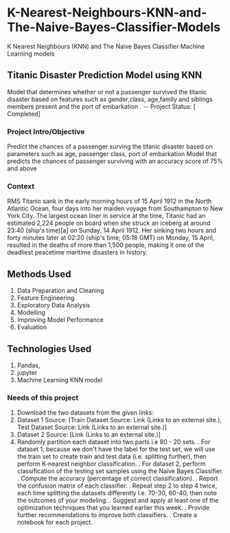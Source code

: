 # K-Nearest-Neighbours-KNN-and-The-Naive-Bayes-Classifier-Models
K Nearest Neighbours (KNN) and The Naive Bayes Classifier Machine Learning models
## Titanic Disaster Prediction Model using KNN

Model that determines whether or not a passenger survived the titanic disaster based on features such as gender,class, age,family and siblings members present and the port of embarkation .
-- Project Status: [ Completed]

### Project Intro/Objective
Predict the chances of a passenger surving the titanic disaster based on parameters such as age, passenger class, port of embarkation
Model that predicts the chances of passenger surviving with an accuracy score of 75% and above
### Context
RMS Titanic sank in the early morning hours of 15 April 1912 in the North Atlantic Ocean, four days into her maiden voyage from Southampton to New York City. The largest ocean liner in service at the time, Titanic had an estimated 2,224 people on board when she struck an iceberg at around 23:40 (ship's time)[a] on Sunday, 14 April 1912. Her sinking two hours and forty minutes later at 02:20 (ship's time; 05:18 GMT) on Monday, 15 April, resulted in the deaths of more than 1,500 people, making it one of the deadliest peacetime maritime disasters in history.
## Methods Used
1. Data Preparation and Cleaning
2. Feature Engineering
3. Exploratory Data Analysis
4. Modelling
5. Improving Model Performance
6. Evaluation
## Technologies Used
1. Pandas,
2. jupyter
3. Machine Learning KNN model
### Needs of this project
1. Download the two datasets from the given links:
2. Dataset 1 Source: [Train Dataset Source: Link (Links to an external site.), Test Dataset Source: Link (Links to an external site.)]
3. Dataset 2 Source: [Link (Links to an external site.)]
4. Randomly partition each dataset into two parts i.e 80 - 20  sets.
. For dataset 1, because we don't have the label for the test set, we will use the train set to create train and test data (i.e. splitting further), then perform K-nearest neighbor classification.
. For dataset 2, perform classification of the testing set samples using the Naive Bayes Classifier.
. Compute the accuracy (percentage of correct classification).
. Report the confusion matrix of each classifier.
. Repeat step 2 to step 4 twice, each time splitting the datasets differently i.e. 70-30, 60-40, then note the outcomes of your modeling.
. Suggest and apply at least one of the optimization techniques that you learned earlier this week.
. Provide further recommendations to improve both classifiers.
. Create a notebook for each project.  
